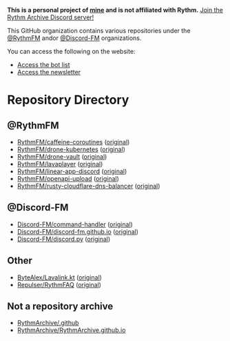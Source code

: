 **This is a personal project of [mine](https://jbmagination.com) and is not affiliated with Rythm.** [Join the Rythm Archive Discord server!](https://discord.gg/y4rvSakACD)

This GitHub organization contains various repositories under the [@RythmFM](https://github.com/RythmFM) andor [@Discord-FM](https://github.com/Discord-FM) organizations.

You can access the following on the website:
* [Access the bot list](https://RythmArchive.github.io/bots)
* [Access the newsletter](https://RythmArchive.github.io/newsletter)

# Repository Directory
## @RythmFM
* [RythmFM/caffeine-coroutines](https://github.com/RythmArchive/caffeine-coroutines) ([original](https://github.com/RythmFM/caffeine-coroutines))
* [RythmFM/drone-kubernetes](https://github.com/RythmFM/drone-kubernetes) ([original](https://github.com/RythmFM/drone-kubernetes))
* [RythmFM/drone-vault](https://github.com/RythmArchive/drone-vault) ([original](https://github.com/RythmFM/drone-vault))
* [RythmFM/lavaplayer](https://github.com/RythmArchive/lavaplayer) ([original](https://github.com/RythmFM/lavaplayer))
* [RythmFM/linear-app-discord](https://github.com/RythmArchive/linear-app-discord) ([original](https://github.com/RythmFM/linear-app-discord))
* [RythmFM/openapi-upload](https://github.com/RythmArchive/openapi-upload) ([original](https://github.com/RythmFM/openapi-upload))
* [RythmFM/rusty-cloudflare-dns-balancer](https://github.com/RythmArchive/rusty-cloudflare-dns-balancer) ([original](https://github.com/RythmFM/rusty-cloudflare-dns-balancer))


## @Discord-FM
* [Discord-FM/command-handler](https://github.com/RythmArchive/command-handler) ([original](https://github.com/Discord-FM/command-handler))
* [Discord-FM/discord-fm.github.io](https://github.com/RythmArchive/discord-fm.github.io) ([original](https://github.com/Discord-FM/discord-fm.github.io))
* [Discord-FM/discord.py](https://github.com/RythmArchive/discord.py) ([original](https://github.com/Discord-FM/discord.py))

## Other
* [ByteAlex/Lavalink.kt](https://github.com/RythmArchive/Lavalink.kt) ([original](https://github.com/ByteAlex/Lavalink.kt))
* [Repulser/RythmFAQ](https://github.com/RythmArchive/RythmFAQ) ([original](https://github.com/Repulser/RythmFAQ))

## Not a repository archive
* [RythmArchive/.github](https://github.com/RythmArchive/.github)
* [RythmArchive/RythmArchive.github.io](https://github.com/RythmArchive/RythmArchive.github.io)
